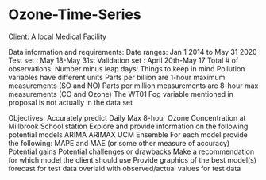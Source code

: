 # Ozone-Time-Series


Client: A local Medical Facility

Data information and requirements:
Date ranges: Jan 1 2014 to May 31 2020
Test set : May 18-May 31st
Validation set : April 20th-May 17
Total # of observations:
Number minus leap days:
Things to keep in mind
Pollution variables have different units
Parts per billion are 1-hour maximum measurements (SO and NO)
Parts per million measurements are 8-hour max measurements (CO and Ozone)
The WT01 Fog variable mentioned in proposal is not actually in the data set


Objectives:
Accurately predict Daily Max 8-hour Ozone Concentration at Millbrook School station
Explore and provide information on the following potential models
ARIMA
ARIMAX
UCM
Ensemble
For each model provide the following:
MAPE and MAE (or some other measure of accuracy)
Potential gains
Potential challenges or drawbacks
Make a recommendation for which model the client should use
Provide graphics of the best model(s) forecast for test data overlaid with observed/actual values for test data
